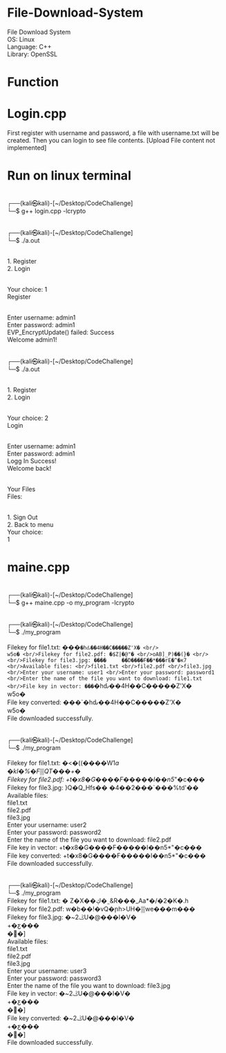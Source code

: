 # File-Download-System
File Download System
<br/>OS: Linux
<br/>Language: C++
<br/>Library: OpenSSL

# Function
# Login.cpp
First register with username and password, a file with username.txt will be created. Then you can login to see file contents.
[Upload File content not implemented] 

# Run on linux terminal 
<br/>┌──(kali㉿kali)-[~/Desktop/CodeChallenge]
<br/>└─$ g++ login.cpp -lcrypto
                                                                                                                                                                       
<br/>┌──(kali㉿kali)-[~/Desktop/CodeChallenge]
<br/>└─$ ./a.out                   

<br/>1. Register
<br/>2. Login

<br/>Your choice: 1
<br/>Register 

<br/>Enter username: admin1
<br/>Enter password: admin1
<br/>EVP_EncryptUpdate() failed: Success
<br/>Welcome admin1!
                                                                                                                                                                       
<br/>┌──(kali㉿kali)-[~/Desktop/CodeChallenge]
<br/>└─$ ./a.out                   

<br/>1. Register
<br/>2. Login

<br/>Your choice: 2
<br/>Login 

<br/>Enter username: admin1
<br/>Enter password: admin1
<br/>Logg In Success!
<br/>Welcome back!

<br/>Your Files
<br/>Files: 

<br/>1. Sign Out
<br/>2. Back to menu
<br/>Your choice: 
<br/>1

# maine.cpp
<br/>┌──(kali㉿kali)-[~/Desktop/CodeChallenge]
<br/>└─$ g++ maine.cpp -o my_program -lcrypto
                                                                                                                                                                       
<br/>┌──(kali㉿kali)-[~/Desktop/CodeChallenge]
<br/>└─$ ./my_program                        
<br/>Filekey for file1.txt: ���`�hԃ��4H��C�����Z'X�
<br/>                                              w5o�
<br/>Filekey for file2.pdf: �$Z|�@"�
<br/>oAB]_P)��(}�
<br/>
<br/>Filekey for file3.jpg: ����     ��D����F��*���rE�^�к7
<br/>Available files:
<br/>file1.txt
<br/>file2.pdf
<br/>file3.jpg
<br/>Enter your username: user1
<br/>Enter your password: password1
<br/>Enter the name of the file you want to download: file1.txt
<br/>File key in vector: ���`�hԃ��4H��C�����Z'X�
<br/>                                           w5o�
<br/>File key converted: ���`�hԃ��4H��C�����Z'X�
<br/>                                           w5o�
<br/>File downloaded successfully.
                                                                                                                                                                       
<br/>┌──(kali㉿kali)-[~/Desktop/CodeChallenge]
<br/>└─$ ./my_program                        
<br/>Filekey for file1.txt: �<�((����W1*a
<br/>                                    �kI�%�F▒QT���+�
<br/>Filekey for file2.pdf: +t�x8�G����F�����I��n5*"�c���
<br/>Filekey for file3.jpg: }Q�Q_Hfs�� �4��2���`���%td'��
<br/>Available files:
<br/>file1.txt
<br/>file2.pdf
<br/>file3.jpg
<br/>Enter your username: user2
<br/>Enter your password: password2
<br/>Enter the name of the file you want to download: file2.pdf
<br/>File key in vector: +t�x8�G����F�����I��n5*"�c���
<br/>File key converted: +t�x8�G����F�����I��n5*"�c���
<br/>File downloaded successfully.
                                                                                                                                                                       
<br/>┌──(kali㉿kali)-[~/Desktop/CodeChallenge]
<br/>└─$ ./my_program
<br/>Filekey for file1.txt: �        Z�X��ڮ�˷&R���_Aa*�/�2�K�.h
<br/>Filekey for file2.pdf: w�b��!�vQ�րh>UH�▒we���m���
<br/>Filekey for file3.jpg: �~ػ2U�@���I�V�
<br/>+�ƹ���
<br/>      �ׯ�]
<br/>Available files:
<br/>file1.txt
<br/>file2.pdf
<br/>file3.jpg
<br/>Enter your username: user3
<br/>Enter your password: password3
<br/>Enter the name of the file you want to download: file3.jpg
<br/>File key in vector: �~ػ2U�@���I�V�
<br/>+�ƹ���
<br/>      �ׯ�]
<br/>File key converted: �~ػ2U�@���I�V�
<br/>+�ƹ���
<br/>      �ׯ�]
<br/>File downloaded successfully.

